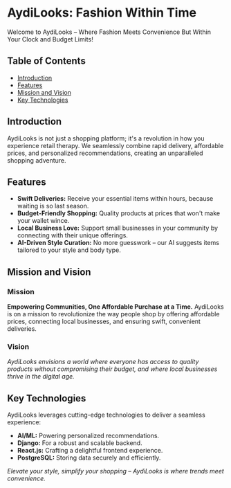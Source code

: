 # AydiLooks: Fashion Within Time

Welcome to AydiLooks – Where Fashion Meets Convenience But Within Your Clock and Budget Limits!
## Table of Contents

- [Introduction](#introduction)
- [Features](#features)
- [Mission and Vision](#mission-and-vision)
- [Key Technologies](#key-technologies)

## Introduction

AydiLooks is not just a shopping platform; it's a revolution in how you experience retail therapy. We seamlessly combine rapid delivery, affordable prices, and personalized recommendations, creating an unparalleled shopping adventure.

## Features

- **Swift Deliveries:** Receive your essential items within hours, because waiting is so last season.
- **Budget-Friendly Shopping:** Quality products at prices that won't make your wallet wince.
- **Local Business Love:** Support small businesses in your community by connecting with their unique offerings.
- **AI-Driven Style Curation:** No more guesswork – our AI suggests items tailored to your style and body type.

## Mission and Vision

### Mission

**Empowering Communities, One Affordable Purchase at a Time.** AydiLooks is on a mission to revolutionize the way people shop by offering affordable prices, connecting local businesses, and ensuring swift, convenient deliveries.

### Vision

*AydiLooks envisions a world where everyone has access to quality products without compromising their budget, and where local businesses thrive in the digital age.*

## Key Technologies

AydiLooks leverages cutting-edge technologies to deliver a seamless experience:

- **AI/ML:** Powering personalized recommendations.
- **Django:** For a robust and scalable backend.
- **React.js:** Crafting a delightful frontend experience.
- **PostgreSQL:** Storing data securely and efficiently.


*Elevate your style, simplify your shopping – AydiLooks is where trends meet convenience.*
